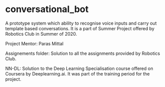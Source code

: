# conversational_bot
A prototype system which ability to recognise voice inputs and carry out template based conversations. It is a part of Summer Project offered by Robotics Club in Summer of 2020.

Project Mentor: Paras Mittal

Assignements folder: Solution to all the assignments provided by Robotics Club.

NN-DL: Solution to the Deep Learning Specialisation course offered on Coursera by Deeplearning.ai. It was part of the training period for the project.
